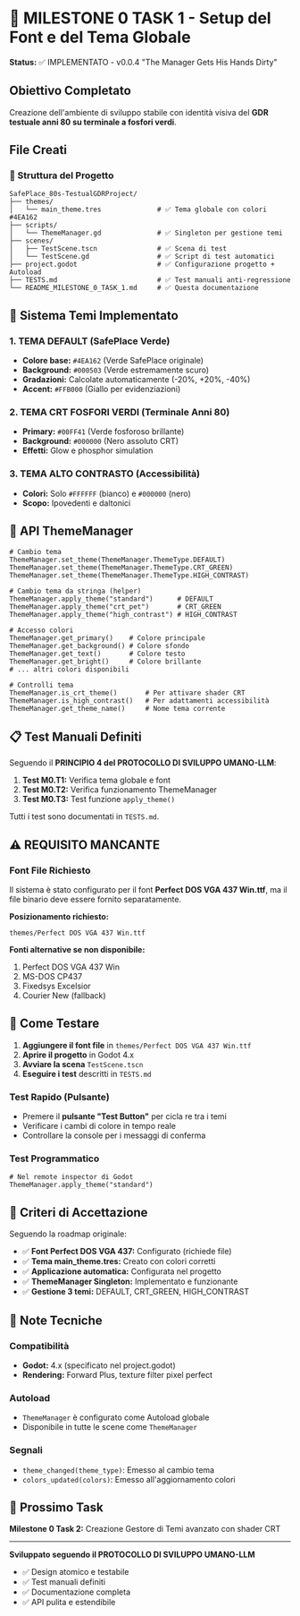 # 🎨 MILESTONE 0 TASK 1 - Setup del Font e del Tema Globale

**Status:** ✅ IMPLEMENTATO - v0.0.4 "The Manager Gets His Hands Dirty"

## Obiettivo Completato

Creazione dell'ambiente di sviluppo stabile con identità visiva del **GDR testuale anni 80 su terminale a fosfori verdi**.

## File Creati

### 📁 Struttura del Progetto

```
SafePlace_80s-TestualGDRProject/
├── themes/
│   └── main_theme.tres              # ✅ Tema globale con colori #4EA162
├── scripts/
│   └── ThemeManager.gd              # ✅ Singleton per gestione temi
├── scenes/
│   ├── TestScene.tscn               # ✅ Scena di test
│   └── TestScene.gd                 # ✅ Script di test automatici
├── project.godot                    # ✅ Configurazione progetto + Autoload
├── TESTS.md                         # ✅ Test manuali anti-regressione
└── README_MILESTONE_0_TASK_1.md     # ✅ Questa documentazione
```

## 🎨 Sistema Temi Implementato

### 1. **TEMA DEFAULT** (SafePlace Verde)
- **Colore base:** `#4EA162` (Verde SafePlace originale)
- **Background:** `#000503` (Verde estremamente scuro)
- **Gradazioni:** Calcolate automaticamente (-20%, +20%, -40%)
- **Accent:** `#FFB000` (Giallo per evidenziazioni)

### 2. **TEMA CRT FOSFORI VERDI** (Terminale Anni 80)
- **Primary:** `#00FF41` (Verde fosforoso brillante)
- **Background:** `#000000` (Nero assoluto CRT)
- **Effetti:** Glow e phosphor simulation

### 3. **TEMA ALTO CONTRASTO** (Accessibilità)
- **Colori:** Solo `#FFFFFF` (bianco) e `#000000` (nero)
- **Scopo:** Ipovedenti e daltonici

## 🔧 API ThemeManager

```gdscript
# Cambio tema
ThemeManager.set_theme(ThemeManager.ThemeType.DEFAULT)
ThemeManager.set_theme(ThemeManager.ThemeType.CRT_GREEN)
ThemeManager.set_theme(ThemeManager.ThemeType.HIGH_CONTRAST)

# Cambio tema da stringa (helper)
ThemeManager.apply_theme("standard")      # DEFAULT
ThemeManager.apply_theme("crt_pet")       # CRT_GREEN
ThemeManager.apply_theme("high_contrast") # HIGH_CONTRAST

# Accesso colori
ThemeManager.get_primary()    # Colore principale
ThemeManager.get_background() # Colore sfondo
ThemeManager.get_text()       # Colore testo
ThemeManager.get_bright()     # Colore brillante
# ... altri colori disponibili

# Controlli tema
ThemeManager.is_crt_theme()       # Per attivare shader CRT
ThemeManager.is_high_contrast()   # Per adattamenti accessibilità
ThemeManager.get_theme_name()     # Nome tema corrente
```

## 📋 Test Manuali Definiti

Seguendo il **PRINCIPIO 4 del PROTOCOLLO DI SVILUPPO UMANO-LLM**:

1. **Test M0.T1:** Verifica tema globale e font
2. **Test M0.T2:** Verifica funzionamento ThemeManager
3. **Test M0.T3:** Test funzione `apply_theme()`

Tutti i test sono documentati in `TESTS.md`.

## ⚠️ REQUISITO MANCANTE

### Font File Richiesto

Il sistema è stato configurato per il font **Perfect DOS VGA 437 Win.ttf**, ma il file binario deve essere fornito separatamente.

**Posizionamento richiesto:**
```
themes/Perfect DOS VGA 437 Win.ttf
```

**Fonti alternative se non disponibile:**
1. Perfect DOS VGA 437 Win
2. MS-DOS CP437 
3. Fixedsys Excelsior
4. Courier New (fallback)

## 🚀 Come Testare

1. **Aggiungere il font file** in `themes/Perfect DOS VGA 437 Win.ttf`
2. **Aprire il progetto** in Godot 4.x
3. **Avviare la scena** `TestScene.tscn`
4. **Eseguire i test** descritti in `TESTS.md`

### Test Rapido (Pulsante)
- Premere il **pulsante "Test Button"** per cicla re tra i temi
- Verificare i cambi di colore in tempo reale
- Controllare la console per i messaggi di conferma

### Test Programmatico
```gdscript
# Nel remote inspector di Godot
ThemeManager.apply_theme("standard")
```

## 🎯 Criteri di Accettazione

Seguendo la roadmap originale:

- ✅ **Font Perfect DOS VGA 437:** Configurato (richiede file)
- ✅ **Tema main_theme.tres:** Creato con colori corretti
- ✅ **Applicazione automatica:** Configurata nel progetto
- ✅ **ThemeManager Singleton:** Implementato e funzionante
- ✅ **Gestione 3 temi:** DEFAULT, CRT_GREEN, HIGH_CONTRAST

## 📝 Note Tecniche

### Compatibilità
- **Godot:** 4.x (specificato nel project.godot)
- **Rendering:** Forward Plus, texture filter pixel perfect

### Autoload
- `ThemeManager` è configurato come Autoload globale
- Disponibile in tutte le scene come `ThemeManager`

### Segnali
- `theme_changed(theme_type)`: Emesso al cambio tema
- `colors_updated(colors)`: Emesso all'aggiornamento colori

## 🔄 Prossimo Task

**Milestone 0 Task 2:** Creazione Gestore di Temi avanzato con shader CRT

---

**Sviluppato seguendo il PROTOCOLLO DI SVILUPPO UMANO-LLM**
- ✅ Design atomico e testabile
- ✅ Test manuali definiti
- ✅ Documentazione completa
- ✅ API pulita e estendibile 